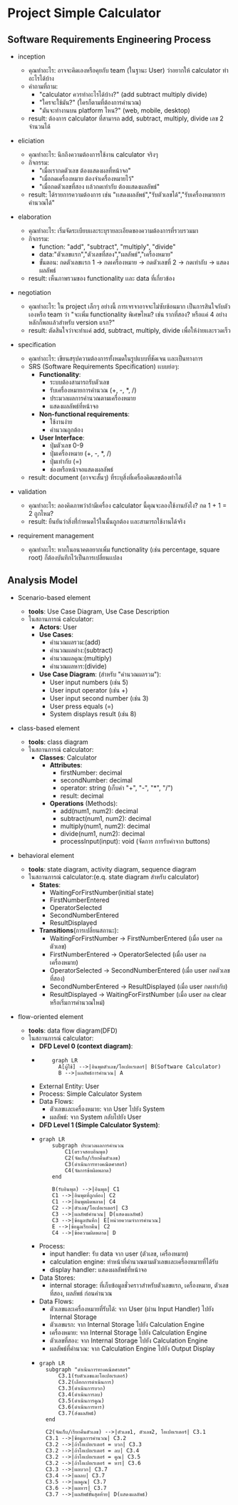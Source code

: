 # Project Simple Calculator
## Software Requirements Engineering Process

- inception
  - คุณทำอะไร: อาจจะคิดเองหรือคุยกับ team (ในฐานะ User) ว่าอยากให้ calculator ทำอะไรได้บ้าง
  - คำถามที่ถาม:
    - "calculator ควรทำอะไรได้บ้าง?" (add subtract multiply divide)
    - "ใครจะใช้มัน?" (ใครก็ตามที่ต้องการคำนวณ)
    - "มันจะทำงานบน platform ไหน?" (web, mobile, desktop)
  - result: ต้องการ calculator ที่สามารถ add, subtract, multiply, divide เลข 2 จำนวนได้

- eliciation
  - คุณทำอะไร: นึกถึงความต้องการใช้งาน calculator จริงๆ
  - กิจกรรม:
    - "เมื่อเรากดตัวเลข ต้องแสดงผลที่หน้าจอ"
    - "เมื่อกดเครื่องหมาย ต้องจำเครื่องหมายไว้"
    - "เมื่อกดตัวเลขที่สอง เเล้วกดเท่ากับ ต้องแสดงผลลัพธ์"
  - result: ได้รายการความต้องการ เช่น "เเสดงผลลัพธ์","รับตัวเลขได้","รับเครื่องหมายการคำนวณได้"

- elaboration
  - คุณทำอะไร: เริ่มจัดระเบียบเเละระบุรายละเอียดของความต้องการที่รวบรวมมา
  - กิจกรรม:
    - function: "add", "subtract", "multiply", "divide"
    - data:"ตัวเลขเเรก","ตัวเลขที่สอง","ผลลัพธ์","เครื่องหมาย"
    - ขั้นตอน: กดตัวเลขเเรก 1 -> กดเครื่องหมาย -> กดตัวเลขที่ 2 -> กดเท่ากับ -> แสดงผลลัพธ์
  - result: เห็นภาพรวมของ functionality เเละ data ที่เกี่ยวข้อง

- negotiation
  - คุณทำอะไร: ใน project เล็กๆ อย่างนี้ การเจรจาอาจจะไม่ซับซ้อนมาก เป็นการสินใจกับตัวเองหรือ team ว่า "จะเพิ่ม functionality พิเศษไหม? เช่น รากที่สอง? หรือเเค่ 4 อย่างหลักก็พอเเล้วสำหรับ version แรก?"
  - result: ตัดสินใจว่าจะทำเเค่ add, subtract, multiply, divide เพื่อให้ง่ายเเละรวดเร็ว

- specification
  - คุณทำอะไร: เขียนสรุปความต้องการทั้งหมดในรูปแบบที่ชัดเจน เเละเป็นทางการ
  - SRS (Software Requirements Specification) เเบบย่อๆ:
    - **Functionality**:
      - ระบบต้องสามารถรับตัวเลข
      - รับเครื่องหมายการคำนวณ (+, -, *, /)
      - ประมวลผลการคำนวณตามเครื่องหมาย
      - แสดงผลลัพธ์ที่หน้าจอ
    - **Non-functional requirements**:
      - ใช้งานง่าย
      - คำนวณถูกต้อง
    - **User Interface**:
      - ปุ่มตัวเลข 0-9
      - ปุ่มเครื่องหมาย (+, -, *, /)
      - ปุ่มเท่ากับ (=)
      - ช่องหรือหน้าจอแสดงผลลัพธ์
  - result: document (อาจจะสั้นๆ) ที่ระบุสิ่งที่เครื่องคิดเลขต้องทำได้
  

- validation
  - คุณทำอะไร: ลองคิดภาพว่าถ้ามีเครื่อง calculator นี้คุณจะลองใช้งานยังไง? กด 1 + 1 = 2 ถูกไหม?
  - result: ยืนยันว่าสิ่งที่่กำหนดไว้ในนั้นถูกต้อง เเละสามารถใช้งานได้จริง
  
- requirement management
  - คุณทำอะไร: หากในอนาคตอยากเพิ่ม functionality (เช่น percentage, square root) ก็ต้องบันทึกไว้เป็นการเปลี่ยนเเปลง

## Analysis Model
- Scenario-based element
  - **tools**: Use Case Diagram, Use Case Description
  - ในสถานการณ์ calculator:
    - **Actors**: User
    - **Use Cases**:
      -  คำนวณผลรวม:(add)
      -  คำนวณผลต่าง:(subtract)
      -  คำนวณผลคูณ:(multiply)
      -  คำนวณผลหาร:(divide)
    - **Use Case Diagram**: (สำหรับ "คำนวณผลรวม"):
      - User input numbers (เช่น 5)
      - User input operator (เช่น +)
      - User input second number (เช่น 3)
      - User press equals (=)
      - System displays result (เช่น 8)

- class-based element
  - **tools**: class diagram
  - ในสถานการณ์ calculator:
    - **Classes**: Calculator
      - **Attributes**:
        - firstNumber: decimal
        - secondNumber: decimal
        - operator: string (เก็บค่า "+", "-", "*", "/")
        - result: decimal
      - **Operations** (Methods):
        - add(num1, num2): decimal
        - subtract(num1, num2): decimal
        - multiply(num1, num2): decimal
        - divide(num1, num2): decimal
        - processInput(input): void (จัดการ การรับค่าจาก buttons)
  
- behavioral element
  - **tools**: state diagram, activity diagram, sequence diagram
  - ในสถานการณ์ calculator:(e.q. state diagram สำหรับ calculator)
    - **States**:
      - WaitingForFirstNumber(initial state)
      - FirstNumberEntered  
      - OperatorSelected
      - SecondNumberEntered
      - ResultDisplayed
    - **Transitions**(การเปลี่ยนสถานะ):
      - WaitingForFirstNumber -> FirstNumberEntered (เมื่อ user กดตัวเลข)
      - FirstNumberEntered -> OperatorSelected (เมื่อ user กดเครื่องหมาย)
      - OperatorSelected -> SecondNumberEntered (เมื่อ user กดตัวเลขที่สอง)
      - SecondNumberEntered -> ResultDisplayed (เมื่อ user กดเท่ากับ)
      - ResultDisplayed -> WaitingForFirstNumber (เมื่อ user กด clear หรือเริ่มการคำนวณใหม่)

- flow-oriented element
  - **tools**: data flow diagram(DFD)
  - ในสถานการณ์ calculator:
    - **DFD Level 0 (context diagram)**:
    - ```mermaid
          graph LR
            A[ผู้ใช้] -->|อินพุตตัวเลข/โอเปอเรเตอร์| B(Software Calculator)
            B -->|ผลลัพธ์การคำนวณ| A
        ```
    - External Entity: User
    - Process: Simple Calculator System
    - Data Flows:
      - ตัวเลขเเละเครื่องหมาย: จาก User ไปยัง System
      - ผลลัพธ์: จาก System กลับไปยัง User
    - **DFD Level 1 (Simple Calculator System)**:
    - ```mermaid
      graph LR
          subgraph ประมวลผลการคำนวณ
              C1(ตรวจสอบอินพุต)
              C2(จัดเก็บ/เรียกคืนตัวเลข)
              C3(ดำเนินการทางคณิตศาสตร์)
              C4(จัดการข้อผิดพลาด)
          end

          B(รับอินพุต) -->|อินพุต| C1
          C1 -->|อินพุตที่ถูกต้อง| C2
          C1 -->|อินพุตผิดพลาด| C4
          C2 -->|ตัวเลข/โอเปอเรเตอร์| C3
          C3 -->|ผลลัพธ์คำนวณ| D(แสดงผลลัพธ์)
          C3 -->|ข้อมูลบันทึก| E[หน่วยความจำการคำนวณ]
          E -->|ข้อมูลเรียกคืน| C2
          C4 -->|ข้อความผิดพลาด| D
      ```
    - Process: 
      - input handler: รับ data จาก user (ตัวเลข, เครื่องหมาย)
      - calculation engine: ทำหน้าที่คำนวณตามตัวเลขเเละเครื่องหมายที่ได้รับ
      - display handler: แสดงผลลัพธ์ที่หน้าจอ
    - Data Stores:
      - internal storage: ที่เก็บข้อมูลชั่วคราวสำหรับตัวเลขเเรก, เครื่องหมาย, ตัวเลขที่สอง, ผลลัพธ์ ก่อนคำนวณ
    - Data Flows:
      - ตัวเลขและเครื่องหมายที่รับได้: จาก User (ผ่าน Input Handler) ไปยัง Internal Storage
      - ตัวเลขแรก: จาก Internal Storage ไปยัง Calculation Engine
      - เครื่องหมาย: จาก Internal Storage ไปยัง Calculation Engine
      - ตัวเลขที่สอง: จาก Internal Storage ไปยัง Calculation Engine
      - ผลลัพธ์ที่คำนวณ: จาก Calculation Engine ไปยัง Output Display
    - ```mermaid
      graph LR
        subgraph "ดำเนินการทางคณิตศาสตร์"
            C3.1(รับตัวเลขและโอเปอเรเตอร์)
            C3.2(เลือกการดำเนินการ)
            C3.3(ดำเนินการบวก)
            C3.4(ดำเนินการลบ)
            C3.5(ดำเนินการคูณ)
            C3.6(ดำเนินการหาร)
            C3.7(ส่งผลลัพธ์)
        end
    
        C2(จัดเก็บ/เรียกคืนตัวเลข) -->|ตัวเลข1, ตัวเลข2, โอเปอเรเตอร์| C3.1
        C3.1 -->|ข้อมูลการคำนวณ| C3.2
        C3.2 -->|ถ้าโอเปอเรเตอร์ = บวก| C3.3
        C3.2 -->|ถ้าโอเปอเรเตอร์ = ลบ| C3.4
        C3.2 -->|ถ้าโอเปอเรเตอร์ = คูณ| C3.5
        C3.2 -->|ถ้าโอเปอเรเตอร์ = หาร| C3.6
        C3.3 -->|ผลบวก| C3.7
        C3.4 -->|ผลลบ| C3.7
        C3.5 -->|ผลคูณ| C3.7
        C3.6 -->|ผลหาร| C3.7
        C3.7 -->|ผลลัพธ์ขั้นสุดท้าย| D(แสดงผลลัพธ์)

    ```

